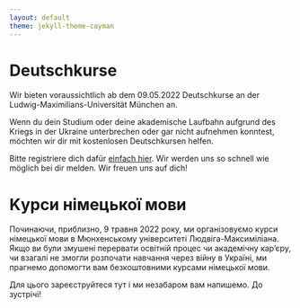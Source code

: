 ```yaml
---
layout: default
theme: jekyll-theme-cayman
---
```


# Deutschkurse
Wir bieten voraussichtlich ab dem 09.05.2022 Deutschkurse an der Ludwig-Maximilians-Universität München an.

Wenn du dein Studium oder deine akademische Laufbahn aufgrund des Kriegs in der Ukraine unterbrechen oder gar nicht aufnehmen konntest, möchten wir dir mit kostenlosen Deutschkursen helfen.

Bitte registriere dich dafür [einfach hier](https://forms.gle/Mc6hSuYgXZVaaugH6). Wir werden uns so schnell wie möglich bei dir melden. Wir freuen uns auf dich! 

# Kурси німецької мови
Починаючи, приблизно, 9 травня 2022 року, ми організовуємо курси німецької мови в Мюнхенському університеті Людвіга-Максиміліана.
Якщо ви були змушені перервати освітній процес чи академічну кар’єру, чи взагалі не змогли розпочати навчання через війну в Україні, ми прагнемо допомогти вам безкоштовними курсами німецької мови.

Для цього зареєструйтеся тут і ми незабаром вам напишемо. До зустрічі!
